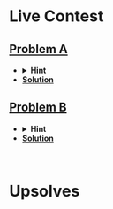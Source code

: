 # Live Contest
## [Problem A](https://codeforces.com/contest/1861/problem/A)
- <details> <summary> <b>Hint</b> </summary> You will be given all the digits from 1 to 9. So you can think of any prime number which will be a prime if we swap the digits and it will be surely there in the string.</details>
- [**Solution**](https://github.com/khalid586/Live-and-Virtual-Contests/blob/main/LIve%20Contests/CF%20Edu%20Round%20154/CF%201861A.cpp)

## [Problem B](https://codeforces.com/contest/1861/problem/B)
- <details> <summary><b>Hint</b>  </summary> Think of the positions where 1s match in both string A and B and if you find such a position where both of strings have 0 in the previous index then you got your answer else you won't find any answer. </details>
- [**Solution**](https://github.com/khalid586/Live-and-Virtual-Contests/blob/main/LIve%20Contests/CF%20Edu%20Round%20154/CF%201861B.cpp)

<br>

# Upsolves
